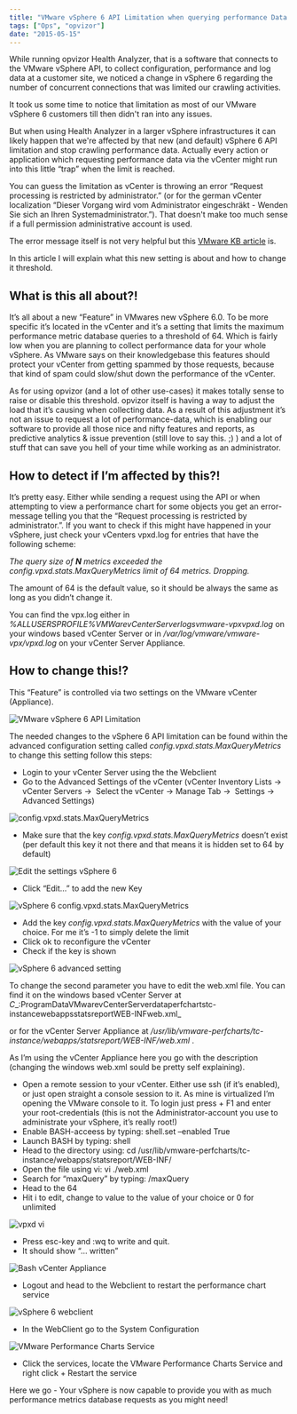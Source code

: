 ```yaml
---
title: "VMware vSphere 6 API Limitation when querying performance Data Introduction"
tags: ["Ops", "opvizor"]
date: "2015-05-15"
---
```


While running opvizor Health Analyzer, that is a software that connects to the VMware vSphere API, to collect configuration, performance and log data at a customer site, we noticed a change in vSphere 6 regarding the number of concurrent connections that was limited our crawling activities. 

It took us some time to notice that limitation as most of our VMware vSphere 6 customers till then didn't ran into any issues. 

But when using Health Analyzer in a larger vSphere infrastructures it can likely happen that we're affected by that new (and default) vSphere 6 API limitation and stop crawling performance data. Actually every action or application which requesting performance data via the vCenter might run into this little “trap” when the limit is reached. 

You can guess the limitation as vCenter is throwing an error “Request processing is restricted by administrator.” (or for the german vCenter localization “Dieser Vorgang wird vom Administrator eingeschräkt - Wenden Sie sich an Ihren Systemadministrator.”). That doesn't make too much sense if a full permission administrative account is used.

The error message itself is not very helpful but this [VMware KB article](http://kb.vmware.com/selfservice/microsites/search.do?language=en_US&cmd=displayKC&externalId=2107096 "VMware KB article") is.

In this article I will explain what this new setting is about and how to change it threshold.

## What is this all about?!

It’s all about a new “Feature” in VMwares new vSphere 6.0. To be more specific it’s located in the vCenter and it’s a setting that limits the maximum performance metric database queries to a threshold of 64. Which is fairly low when you are planning to collect performance data for your whole vSphere. As VMware says on their knowledgebase this features should protect your vCenter from getting spammed by those requests, because that kind of spam could slow/shut down the performance of the vCenter.

As for using opvizor (and a lot of other use-cases) it makes totally sense to raise or disable this threshold. opvizor itself is having a way to adjust the load that it’s causing when collecting data. As a result of this adjustment it’s not an issue to request a lot of performance-data, which is enabling our software to provide all those nice and nifty features and reports, as predictive analytics & issue prevention (still love to say this. ;) ) and a lot of stuff that can save you hell of your time while working as an administrator.

## How to detect if I’m affected by this?!

It’s pretty easy. Either while sending a request using the API or when attempting to view a performance chart for some objects you get an error-message telling you that the “Request processing is restricted by administrator.”. If you want to check if this might have happened in your vSphere, just check your vCenters vpxd.log for entries that have the following scheme:

_The query size of **N** metrics exceeded the config.vpxd.stats.MaxQueryMetrics limit of 64 metrics. Dropping._

The amount of 64 is the default value, so it should be always the same as long as you didn’t change it.

You can find the vpx.log either in _%ALLUSERSPROFILE%VMWarevCenterServerlogsvmware-vpxvpxd.log_ on your windows based vCenter Server or in _/var/log/vmware/vmware-vpx/vpxd.log_ on your vCenter Server Appliance.

## How to change this!?

This “Feature” is controlled via two settings on the VMware vCenter (Appliance).

![VMware vSphere 6 API Limitation](/images/blog/wpid-01.png)

The needed changes to the vSphere 6 API limitation can be found within the advanced configuration setting called _config.vpxd.stats.MaxQueryMetrics_ to change this setting follow this steps:

- Login to your vCenter Server using the the Webclient
- Go to the Advanced Settings of the vCenter (vCenter Inventory Lists -> vCenter Servers ->  Select the vCenter -> Manage Tab ->  Settings -> Advanced Settings)

![config.vpxd.stats.MaxQueryMetrics ](/images/blog/wpid-02.png)

- Make sure that the key _config.vpxd.stats.MaxQueryMetrics_ doesn’t exist (per default this key it not there and that means it is hidden set to 64 by default)

![Edit the settings vSphere 6](/images/blog/wpid-03.png)

- Click “Edit…” to add the new Key

![vSphere 6 config.vpxd.stats.MaxQueryMetrics](/images/blog/wpid-03_5.png)

- Add the key _config.vpxd.stats.MaxQueryMetrics_ with the value of your choice. For me it’s -1 to simply delete the limit
- Click ok to reconfigure the vCenter
- Check if the key is shown

![vSphere 6 advanced setting](/images/blog/wpid-04.png)

To change the second parameter you have to edit the web.xml file. You can find it on the windows based vCenter Server at _C__:ProgramDataVMwarevCenterServerdataperfchartstc-instancewebappsstatsreportWEB-INFweb.xml_

or for the vCenter Server Appliance at _/usr/lib/vmware-perfcharts/tc-instance/webapps/statsreport/WEB-INF/web.xml_ .

As I’m using the vCenter Appliance here you go with the description (changing the windows web.xml sould be pretty self explaining).

- Open a remote session to your vCenter. Either use ssh (if it’s enabled), or just open straight a console session to it. As mine is virtualized I’m opening the VMware console to it. To login just press + F1 and enter your root-credentials (this is not the Administrator-account you use to administrate your vSphere, it’s really root!)
- Enable BASH-acceess by typing: shell.set –enabled True
- Launch BASH by typing: shell
- Head to the directory using: cd /usr/lib/vmware-perfcharts/tc-instance/webapps/statsreport/WEB-INF/
- Open the file using vi: vi ./web.xml
- Search for “maxQuery” by typing: /maxQuery
- Head to the <param-value>64</param-value>
- Hit i to edit, change to value to the value of your choice or 0 for unlimited

![vpxd vi](/images/blog/wpid-05.png)

- Press esc-key and :wq to write and quit.
- It should show “… written”

![Bash vCenter Appliance](/images/blog/wpid-06.png)

- Logout and head to the Webclient to restart the performance chart service

![vSphere 6 webclient](/images/blog/wpid-07.png)

- In the WebClient go to the System Configuration

![VMware Performance Charts Service ](/images/blog/wpid-08.png)

- Click the services, locate the VMware Performance Charts Service and right click + Restart the service

Here we go - Your vSphere is now capable to provide you with as much performance metrics database requests as you might need!
